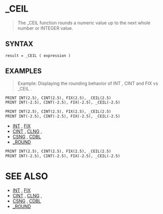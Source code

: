# _CEIL
> The _CEIL function rounds a numeric value up to the next whole number or INTEGER value.

## SYNTAX
`result = _CEIL ( expression )`

## EXAMPLES
> Example: Displaying the rounding behavior of INT , CINT and FIX vs _CEIL .

```vb
PRINT INT(2.5), CINT(2.5), FIX(2.5), _CEIL(2.5)
PRINT INT(-2.5), CINT(-2.5), FIX(-2.5), _CEIL(-2.5)
```


```vb
PRINT INT(2.5), CINT(2.5), FIX(2.5), _CEIL(2.5)
PRINT INT(-2.5), CINT(-2.5), FIX(-2.5), _CEIL(-2.5)
```

* [INT](INT.md) , [FIX](FIX.md)
* [CINT](CINT.md) , [CLNG](CLNG.md) ,
* [CSNG](CSNG.md) , [CDBL](CDBL.md)
* [_ROUND](_ROUND.md)

```vb
PRINT INT(2.5), CINT(2.5), FIX(2.5), _CEIL(2.5)
PRINT INT(-2.5), CINT(-2.5), FIX(-2.5), _CEIL(-2.5)
```



# SEE ALSO
* [INT](INT.md) , [FIX](FIX.md)
* [CINT](CINT.md) , [CLNG](CLNG.md) ,
* [CSNG](CSNG.md) , [CDBL](CDBL.md)
* [_ROUND](_ROUND.md)

